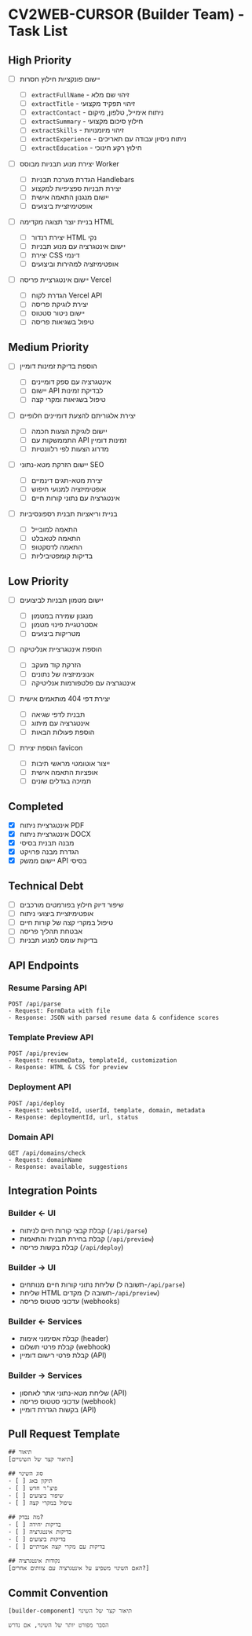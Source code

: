 <!--
CV2WEB-CURSOR Builder Team – Task List
Purpose: Tracks all Builder team tasks, priorities, technical debt, PR templates, and conventions for the CV2Web project.
Owner: Builder Team Lead
Last Updated: 2024-06-09
Update Process: Update this file when tasks, priorities, or conventions change. All changes must be approved by the Builder Team Lead. Reference related docs: project_overview.md, directory_structure.md, integration_points.md, shared/final-qa-checklist.md
-->

# CV2WEB-CURSOR (Builder Team) - Task List

## High Priority

- [ ] יישום פונקציות חילוץ חסרות

  - [ ] `extractFullName` - זיהוי שם מלא
  - [ ] `extractTitle` - זיהוי תפקיד מקצועי
  - [ ] `extractContact` - ניתוח אימייל, טלפון, מיקום
  - [ ] `extractSummary` - חילוץ סיכום מקצועי
  - [ ] `extractSkills` - זיהוי מיומנויות
  - [ ] `extractExperience` - ניתוח ניסיון עבודה עם תאריכים
  - [ ] `extractEducation` - חילוץ רקע חינוכי

- [ ] יצירת מנוע תבניות מבוסס Worker

  - [ ] הגדרת מערכת תבניות Handlebars
  - [ ] יצירת תבניות ספציפיות למקצוע
  - [ ] יישום מנגנון התאמה אישית
  - [ ] אופטימיזציית ביצועים

- [ ] בניית יוצר תצוגה מקדימה HTML

  - [ ] יצירת רנדור HTML נקי
  - [ ] יישום אינטגרציה עם מנוע תבניות
  - [ ] יצירת CSS דינמי
  - [ ] אופטימיזציה למהירות וביצועים

- [ ] יישום אינטגרציית פריסה Vercel
  - [ ] הגדרת לקוח Vercel API
  - [ ] יצירת לוגיקת פריסה
  - [ ] יישום ניטור סטטוס
  - [ ] טיפול בשגיאות פריסה

## Medium Priority

- [ ] הוספת בדיקת זמינות דומיין

  - [ ] אינטגרציה עם ספק דומיינים
  - [ ] יישום API לבדיקת זמינות
  - [ ] טיפול בשגיאות ומקרי קצה

- [ ] יצירת אלגוריתם להצעת דומיינים חלופיים

  - [ ] יישום לוגיקת הצעות חכמה
  - [ ] התממשקות עם API זמינות דומיין
  - [ ] מדרוג הצעות לפי רלוונטיות

- [ ] יישום הזרקת מטא-נתוני SEO

  - [ ] יצירת מטא-תגים דינמיים
  - [ ] אופטימיזציה למנועי חיפוש
  - [ ] אינטגרציה עם נתוני קורות חיים

- [ ] בניית וריאציות תבנית רספונסיביות
  - [ ] התאמה למובייל
  - [ ] התאמה לטאבלט
  - [ ] התאמה לדסקטופ
  - [ ] בדיקות קומפטיביליות

## Low Priority

- [ ] יישום מטמון תבניות לביצועים

  - [ ] מנגנון שמירה במטמון
  - [ ] אסטרטגיית פינוי מטמון
  - [ ] מטריקות ביצועים

- [ ] הוספת אינטגרציית אנליטיקה

  - [ ] הזרקת קוד מעקב
  - [ ] אנונימיזציה של נתונים
  - [ ] אינטגרציה עם פלטפורמות אנליטיקה

- [ ] יצירת דפי 404 מותאמים אישית

  - [ ] תבנית לדפי שגיאה
  - [ ] אינטגרציה עם מיתוג
  - [ ] הוספת פעולות הבאות

- [ ] הוספת יצירת favicon
  - [ ] ייצור אוטומטי מראשי תיבות
  - [ ] אופציות התאמה אישית
  - [ ] תמיכה בגדלים שונים

## Completed

- [x] אינטגרציית ניתוח PDF
- [x] אינטגרציית ניתוח DOCX
- [x] מבנה תבנית בסיסי
- [x] הגדרת מבנה פרויקט
- [x] יישום ממשק API בסיסי

## Technical Debt

- [ ] שיפור דיוק חילוץ בפורמטים מורכבים
- [ ] אופטימיזציית ביצועי ניתוח
- [ ] טיפול במקרי קצה של קורות חיים
- [ ] אבטחת תהליך פריסה
- [ ] בדיקות עומס למנוע תבניות

## API Endpoints

### Resume Parsing API

```
POST /api/parse
- Request: FormData with file
- Response: JSON with parsed resume data & confidence scores
```

### Template Preview API

```
POST /api/preview
- Request: resumeData, templateId, customization
- Response: HTML & CSS for preview
```

### Deployment API

```
POST /api/deploy
- Request: websiteId, userId, template, domain, metadata
- Response: deploymentId, url, status
```

### Domain API

```
GET /api/domains/check
- Request: domainName
- Response: available, suggestions
```

## Integration Points

### Builder ← UI

- קבלת קבצי קורות חיים לניתוח (`/api/parse`)
- קבלת בחירת תבנית והתאמות (`/api/preview`)
- קבלת בקשות פריסה (`/api/deploy`)

### Builder → UI

- שליחת נתוני קורות חיים מנותחים (תשובה ל-`/api/parse`)
- שליחת HTML מקדים (תשובה ל-`/api/preview`)
- עדכוני סטטוס פריסה (webhooks)

### Builder ← Services

- קבלת אסימוני אימות (header)
- קבלת פרטי תשלום (webhook)
- קבלת פרטי רישום דומיין (API)

### Builder → Services

- שליחת מטא-נתוני אתר לאחסון (API)
- עדכוני סטטוס פריסה (webhook)
- בקשות הגדרת דומיין (API)

## Pull Request Template

```
## תיאור
[תיאור קצר של השינויים]

## סוג השינוי
- [ ] תיקון באג
- [ ] פיצ'ר חדש
- [ ] שיפור ביצועים
- [ ] טיפול במקרי קצה

## מה נבדק?
- [ ] בדיקות יחידה
- [ ] בדיקות אינטגרציה
- [ ] בדיקות ביצועים
- [ ] בדיקות עם מקרי קצה אמיתיים

## נקודות אינטגרציה
[האם השינוי משפיע על אינטגרציה עם צוותים אחרים?]
```

## Commit Convention

```
[builder-component] תיאור קצר של השינוי

הסבר מפורט יותר של השינוי, אם נדרש
```
